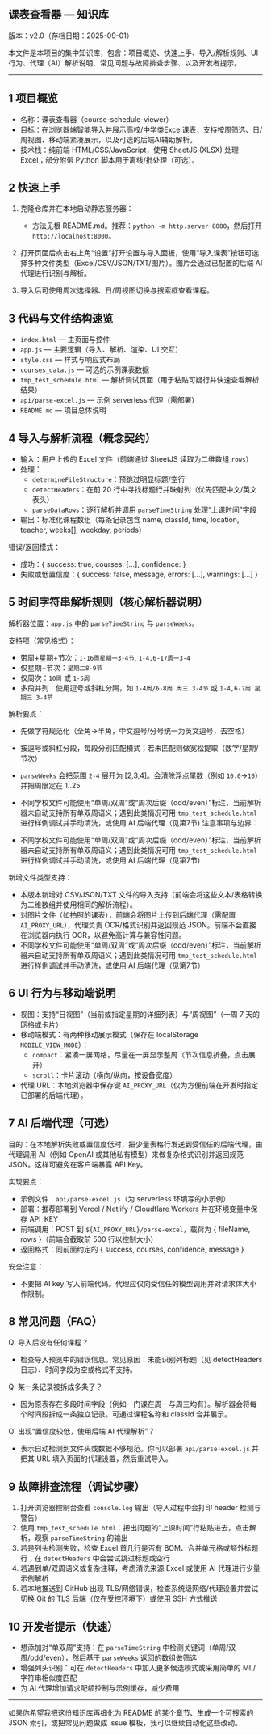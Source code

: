 ## 课表查看器 — 知识库

版本：v2.0（存档日期：2025-09-01）

本文件是本项目的集中知识库，包含：项目概览、快速上手、导入/解析规则、UI 行为、代理（AI）解析说明、常见问题与故障排查步骤、以及开发者提示。

---

## 1 项目概览

- 名称：课表查看器（course-schedule-viewer）
- 目标：在浏览器端智能导入并展示高校/中学类Excel课表，支持按周筛选、日/周视图、移动端紧凑展示，以及可选的后端AI辅助解析。
- 技术栈：纯前端 HTML/CSS/JavaScript，使用 SheetJS (XLSX) 处理 Excel；部分附带 Python 脚本用于离线/批处理（可选）。

## 2 快速上手

1. 克隆仓库并在本地启动静态服务器：

   - 方法见根 README.md。推荐：`python -m http.server 8000`，然后打开 `http://localhost:8000`。

2. 打开页面后点击右上角“设置”打开设置与导入面板，使用“导入课表”按钮可选择多种文件类型（Excel/CSV/JSON/TXT/图片）。图片会通过已配置的后端 AI 代理进行识别与解析。

3. 导入后可使用周次选择器、日/周视图切换与搜索框查看课程。

## 3 代码与文件结构速览

- `index.html` — 主页面与控件
- `app.js` — 主要逻辑（导入、解析、渲染、UI 交互）
- `style.css` — 样式与响应式布局
- `courses_data.js` — 可选的示例课表数据
- `tmp_test_schedule.html` — 解析调试页面（用于粘贴可疑行并快速查看解析结果）
- `api/parse-excel.js` — 示例 serverless 代理（需部署）
- `README.md` — 项目总体说明

## 4 导入与解析流程（概念契约）

- 输入：用户上传的 Excel 文件（前端通过 SheetJS 读取为二维数组 `rows`）
- 处理：
  - `determineFileStructure`：预跳过明显标题/空行
  - `detectHeaders`：在前 20 行中寻找标题行并映射列（优先匹配中文/英文表头）
  - `parseDataRows`：逐行解析并调用 `parseTimeString` 处理“上课时间”字段
- 输出：标准化课程数组（每条记录包含 name, classId, time, location, teacher, weeks[], weekday, periods）

错误/返回模式：
- 成功：{ success: true, courses: [...], confidence: <number> }
- 失败或低置信度：{ success: false, message, errors: [...], warnings: [...] }

## 5 时间字符串解析规则（核心解析器说明）

解析器位置：`app.js` 中的 `parseTimeString` 与 `parseWeeks`。

支持项（常见格式）：
- 带周+星期+节次：`1-16周星期一3-4节`, `1-4,6-17周一3-4`
- 仅星期+节次：`星期二8-9节`
- 仅周次：`10周` 或 `1-5周`
- 多段并列：使用逗号或斜杠分隔，如 `1-4周/6-8周 周三 3-4节` 或 `1-4,6-7周 星期三 3-4节`

解析要点：
- 先做字符规范化（全角→半角，中文逗号/分号统一为英文逗号，去空格）
- 按逗号或斜杠分段，每段分别匹配模式；若未匹配则做宽松提取（数字/星期/节次）
- `parseWeeks` 会把范围 `2-4` 展开为 [2,3,4]。会清除浮点尾数（例如 `10.0`→`10`）并把周限定在 1..25

- 不同学校文件可能使用“单周/双周”或“周次后缀（odd/even）”标注，当前解析器未自动支持所有单双周语义；遇到此类情况可用 `tmp_test_schedule.html` 进行样例调试并手动清洗，或使用 AI 后端代理（见第7节)
注意事项与边界：
- 不同学校文件可能使用“单周/双周”或“周次后缀（odd/even）”标注，当前解析器未自动支持所有单双周语义；遇到此类情况可用 `tmp_test_schedule.html` 进行样例调试并手动清洗，或使用 AI 后端代理（见第7节)

新增文件类型支持：
- 本版本新增对 CSV/JSON/TXT 文件的导入支持（前端会将这些文本/表格转换为二维数组并使用相同的解析流程）。
- 对图片文件（如拍照的课表），前端会将图片上传到后端代理（需配置 `AI_PROXY_URL`），代理负责 OCR/格式识别并返回规范 JSON。前端不会直接在浏览器内执行 OCR，以避免高计算与兼容性问题。
- 不同学校文件可能使用“单周/双周”或“周次后缀（odd/even）”标注，当前解析器未自动支持所有单双周语义；遇到此类情况可用 `tmp_test_schedule.html` 进行样例调试并手动清洗，或使用 AI 后端代理（见第7节）

## 6 UI 行为与移动端说明

- 视图：支持“日视图”（当前或指定星期的详细列表）与“周视图”（一周 7 天的网格或卡片）
- 移动端模式：有两种移动展示模式（保存在 localStorage `MOBILE_VIEW_MODE`）：
  - `compact`：紧凑一屏网格，尽量在一屏显示整周（节次信息折叠，点击展开）
  - `scroll`：卡片滚动（横向/纵向，按设备宽度）
- 代理 URL：本地浏览器中保存键 `AI_PROXY_URL`（仅为方便前端在开发时指定已部署的后端代理）。

## 7 AI 后端代理（可选）

目的：在本地解析失败或置信度低时，把少量表格行发送到受信任的后端代理，由代理调用 AI（例如 OpenAI 或其他私有模型）来做复杂格式识别并返回规范 JSON。这样可避免在客户端暴露 API Key。

实现要点：
- 示例文件：`api/parse-excel.js`（为 serverless 环境写的小示例）
- 部署：推荐部署到 Vercel / Netlify / Cloudflare Workers 并在环境变量中保存 API_KEY
- 前端调用：POST 到 `${AI_PROXY_URL}/parse-excel`，载荷为 { fileName, rows }（前端会截取前 500 行以控制大小）
- 返回格式：同前面约定的 { success, courses, confidence, message }

安全注意：
- 不要把 AI key 写入前端代码。代理应仅向受信任的模型调用并对请求体大小作限制。

## 8 常见问题（FAQ）

Q: 导入后没有任何课程？
- 检查导入预览中的错误信息。常见原因：未能识别列标题（见 detectHeaders 日志）、时间字段为空或格式不支持。

Q: 某一条记录被拆成多条了？
- 因为原表存在多段时间字段（例如一门课在周一与周三均有）。解析器会将每个时间段拆成一条独立记录。可通过课程名称和 classId 合并展示。

Q: 出现“置信度较低，使用后端 AI 代理解析”？
- 表示自动检测到文件头或数据不够规范。你可以部署 `api/parse-excel.js` 并把其 URL 填入页面的代理设置，然后重试导入。

## 9 故障排查流程（调试步骤）

1. 打开浏览器控制台查看 `console.log` 输出（导入过程中会打印 header 检测与警告）
2. 使用 `tmp_test_schedule.html`：把出问题的“上课时间”行粘贴进去，点击解析，观察 `parseTimeString` 的输出
3. 若是列头检测失败，检查 Excel 首几行是否有 BOM、合并单元格或额外标题行；在 `detectHeaders` 中会尝试跳过标题或空行
4. 若遇到单/双周语义或复杂注释，考虑清洗来源 Excel 或使用 AI 代理进行少量示例解析
5. 若本地推送到 GitHub 出现 TLS/网络错误，检查系统级网络/代理设置并尝试切换 Git 的 TLS 后端（仅在受控环境下）或使用 SSH 方式推送

## 10 开发者提示（快速）

- 想添加对“单双周”支持：在 `parseTimeString` 中检测关键词（单周/双周/odd/even），然后基于 `parseWeeks` 返回的数组做筛选
- 增强列头识别：可在 `detectHeaders` 中加入更多候选模式或采用简单的 ML/字符串相似度匹配
- 为 AI 代理增加请求配额控制与示例缓存，减少费用

---

如果你希望我把这份知识库再细化为 README 的某个章节、生成一个可搜索的 JSON 索引，或把常见问题做成 issue 模板，我可以继续自动化这些改动。

